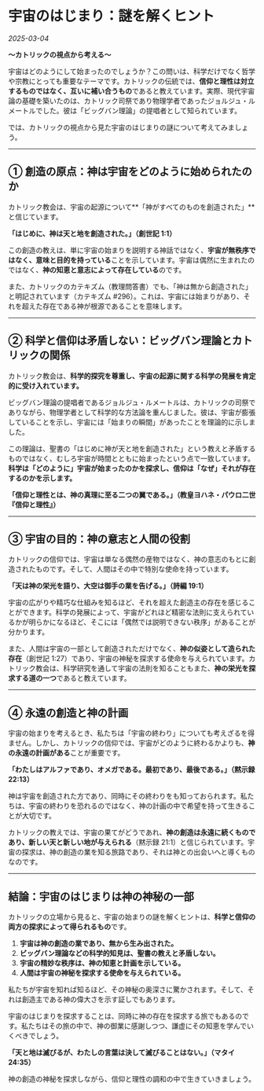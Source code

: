 # **宇宙のはじまり：謎を解くヒント**

*2025-03-04*

**〜カトリックの視点から考える〜**

宇宙はどのようにして始まったのでしょうか？この問いは、科学だけでなく哲学や宗教にとっても重要なテーマです。カトリックの伝統では、**信仰と理性は対立するものではなく、互いに補い合うもの**であると教えています。実際、現代宇宙論の基礎を築いたのは、カトリック司祭であり物理学者であったジョルジュ・ルメートルでした。彼は「ビッグバン理論」の提唱者として知られています。

では、カトリックの視点から見た宇宙のはじまりの謎について考えてみましょう。

---

## **① 創造の原点：神は宇宙をどのように始められたのか**

カトリック教会は、宇宙の起源について**「神がすべてのものを創造された」**と信じています。

**「はじめに、神は天と地を創造された。」（創世記 1:1）**

この創造の教えは、単に宇宙の始まりを説明する神話ではなく、**宇宙が無秩序ではなく、意味と目的を持っている**ことを示しています。宇宙は偶然に生まれたのではなく、**神の知恵と意志によって存在している**のです。

また、カトリックのカテキズム（教理問答書）でも、「神は無から創造された」と明記されています（カテキズム #296）。これは、宇宙には始まりがあり、それを超えた存在である神が根源であることを意味します。

---

## **② 科学と信仰は矛盾しない：ビッグバン理論とカトリックの関係**

カトリック教会は、**科学的探究を尊重し、宇宙の起源に関する科学の発展を肯定的に受け入れています。**

ビッグバン理論の提唱者であるジョルジュ・ルメートルは、カトリックの司祭でありながら、物理学者として科学的な方法論を重んじました。彼は、宇宙が膨張していることを示し、宇宙には「始まりの瞬間」があったことを理論的に示しました。

この理論は、聖書の「はじめに神が天と地を創造された」という教えと矛盾するものではなく、むしろ宇宙が時間とともに始まったという点で一致しています。**科学は「どのように」宇宙が始まったのかを探求し、信仰は「なぜ」それが存在するのかを示します。**

**「信仰と理性とは、神の真理に至る二つの翼である。」（教皇ヨハネ・パウロ二世『信仰と理性』）**

---

## **③ 宇宙の目的：神の意志と人間の役割**

カトリックの信仰では、宇宙は単なる偶然の産物ではなく、神の意志のもとに創造されたものです。そして、人間はその中で特別な使命を持っています。

**「天は神の栄光を語り、大空は御手の業を告げる。」（詩編 19:1）**

宇宙の広がりや精巧な仕組みを知るほど、それを超えた創造主の存在を感じることができます。科学の発展によって、宇宙がどれほど精密な法則に支えられているかが明らかになるほど、そこには「偶然では説明できない秩序」があることが分かります。

また、人間は宇宙の一部として創造されただけでなく、**神の似姿として造られた存在**（創世記 1:27）であり、宇宙の神秘を探求する使命を与えられています。カトリック教会は、科学研究を通して宇宙の法則を知ることもまた、**神の栄光を探求する道の一つ**であると教えています。

---

## **④ 永遠の創造と神の計画**

宇宙の始まりを考えるとき、私たちは「宇宙の終わり」についても考えざるを得ません。しかし、カトリックの信仰では、宇宙がどのように終わるかよりも、**神の永遠の計画がある**ことが重要です。

**「わたしはアルファであり、オメガである。最初であり、最後である。」（黙示録 22:13）**

神は宇宙を創造された方であり、同時にその終わりをも知っておられます。私たちは、宇宙の終わりを恐れるのではなく、神の計画の中で希望を持って生きることが大切です。

カトリックの教えでは、宇宙の果てがどうであれ、**神の創造は永遠に続くものであり、新しい天と新しい地が与えられる**（黙示録 21:1）と信じられています。宇宙の探求は、神の創造の業を知る旅路であり、それは神との出会いへと導くものなのです。

---

## **結論：宇宙のはじまりは神の神秘の一部**

カトリックの立場から見ると、宇宙の始まりの謎を解くヒントは、**科学と信仰の両方の探求によって得られるもの**です。

1. **宇宙は神の創造の業であり、無から生み出された。**
2. **ビッグバン理論などの科学的知見は、聖書の教えと矛盾しない。**
3. **宇宙の精妙な秩序は、神の知恵と計画を示している。**
4. **人間は宇宙の神秘を探求する使命を与えられている。**

私たちが宇宙を知れば知るほど、その神秘の奥深さに驚かされます。そして、それは創造主である神の偉大さを示す証しでもあります。

宇宙のはじまりを探求することは、同時に神の存在を探求する旅でもあるのです。私たちはその旅の中で、神の御業に感謝しつつ、謙虚にその知恵を学んでいくべきでしょう。

**「天と地は滅びるが、わたしの言葉は決して滅びることはない。」（マタイ 24:35）**

神の創造の神秘を探求しながら、信仰と理性の調和の中で生きていきましょう。
